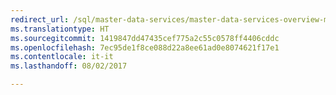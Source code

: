 ```yaml
--- 
redirect_url: /sql/master-data-services/master-data-services-overview-mds
ms.translationtype: HT
ms.sourcegitcommit: 1419847dd47435cef775a2c55c0578ff4406cddc
ms.openlocfilehash: 7ec95de1f8ce088d22a8ee61ad0e8074621f17e1
ms.contentlocale: it-it
ms.lasthandoff: 08/02/2017

--- 
```



